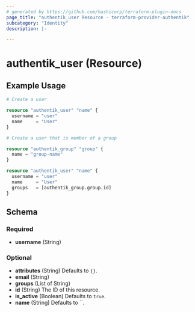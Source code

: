 ```yaml
---
# generated by https://github.com/hashicorp/terraform-plugin-docs
page_title: "authentik_user Resource - terraform-provider-authentik"
subcategory: "Identity"
description: |-

---
```


# authentik_user (Resource)



## Example Usage

```terraform
# Create a user

resource "authentik_user" "name" {
  username = "user"
  name     = "User"
}

# Create a user that is member of a group

resource "authentik_group" "group" {
  name = "group-name"
}

resource "authentik_user" "name" {
  username = "user"
  name     = "User"
  groups   = [authentik_group.group.id]
}
```

<!-- schema generated by tfplugindocs -->
## Schema

### Required

- **username** (String)

### Optional

- **attributes** (String) Defaults to `{}`.
- **email** (String)
- **groups** (List of String)
- **id** (String) The ID of this resource.
- **is_active** (Boolean) Defaults to `true`.
- **name** (String) Defaults to ``.


